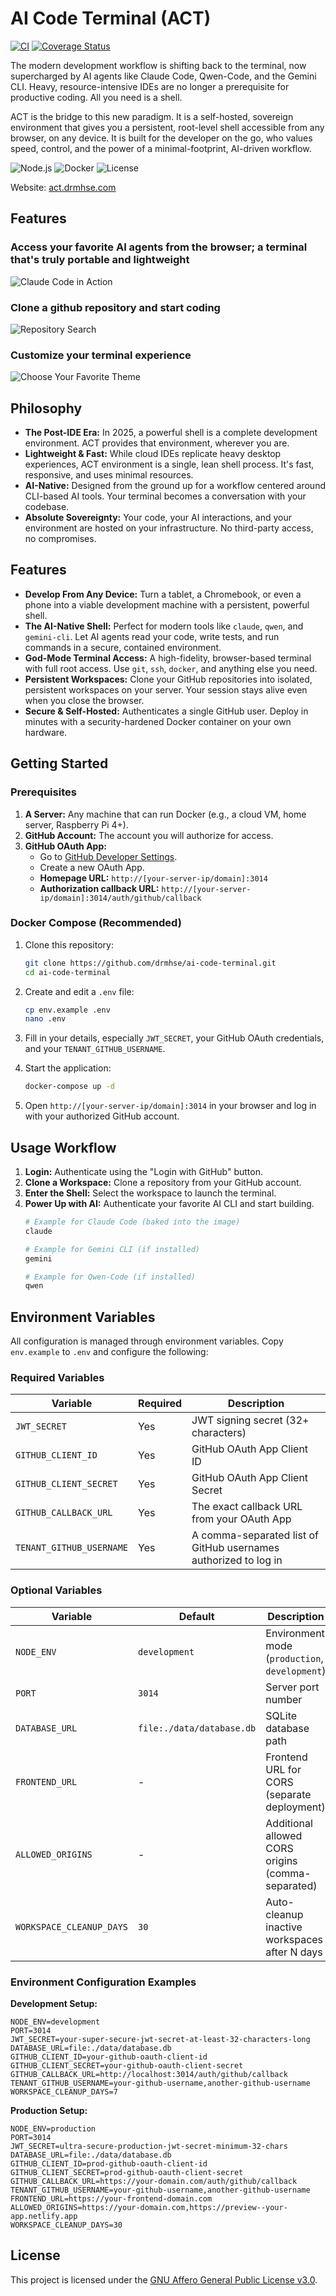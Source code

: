 # AI Code Terminal (ACT)

[![CI](https://github.com/drmhse/ai-code-terminal/actions/workflows/pr-tests.yml/badge.svg)](https://github.com/drmhse/ai-code-terminal/actions/workflows/pr-tests.yml) [![Coverage Status](https://coveralls.io/repos/github/drmhse/ai-code-terminal/badge.svg?branch=main)](https://coveralls.io/github/drmhse/ai-code-terminal?branch=main)

The modern development workflow is shifting back to the terminal, now supercharged by AI agents like Claude Code, Qwen-Code, and the Gemini CLI. Heavy, resource-intensive IDEs are no longer a prerequisite for productive coding. All you need is a shell.

ACT is the bridge to this new paradigm. It is a self-hosted, sovereign environment that gives you a persistent, root-level shell accessible from any browser, on any device. It is built for the developer on the go, who values speed, control, and the power of a minimal-footprint, AI-driven workflow.

![Node.js](https://img.shields.io/badge/Node.js-18+-blue)
![Docker](https://img.shields.io/badge/Docker-Ready-blue)
![License](https://img.shields.io/badge/License-AGPL--3.0-blue)

Website: [act.drmhse.com](https://act.drmhse.com)

## Features

### Access your favorite AI agents from the browser; a terminal that's truly portable and lightweight

![Claude Code in Action](assets/claude_code_in_action.png)

### Clone a github repository and start coding

![Repository Search](assets/repository_search_and_list.png)

### Customize your terminal experience

![Choose Your Favorite Theme](assets/choose_favorite_theme.png)

## Philosophy

-   **The Post-IDE Era:** In 2025, a powerful shell is a complete development environment. ACT provides that environment, wherever you are.
-   **Lightweight & Fast:** While cloud IDEs replicate heavy desktop experiences, ACT environment is a single, lean shell process. It's fast, responsive, and uses minimal resources.
-   **AI-Native:** Designed from the ground up for a workflow centered around CLI-based AI tools. Your terminal becomes a conversation with your codebase.
-   **Absolute Sovereignty:** Your code, your AI interactions, and your environment are hosted on your infrastructure. No third-party access, no compromises.

## Features

-   **Develop From Any Device:** Turn a tablet, a Chromebook, or even a phone into a viable development machine with a persistent, powerful shell.
-   **The AI-Native Shell:** Perfect for modern tools like `claude`, `qwen`, and `gemini-cli`. Let AI agents read your code, write tests, and run commands in a secure, contained environment.
-   **God-Mode Terminal Access:** A high-fidelity, browser-based terminal with full root access. Use `git`, `ssh`, `docker`, and anything else you need.
-   **Persistent Workspaces:** Clone your GitHub repositories into isolated, persistent workspaces on your server. Your session stays alive even when you close the browser.
-   **Secure & Self-Hosted:** Authenticates a single GitHub user. Deploy in minutes with a security-hardened Docker container on your own hardware.

## Getting Started

### Prerequisites

1.  **A Server:** Any machine that can run Docker (e.g., a cloud VM, home server, Raspberry Pi 4+).
2.  **GitHub Account:** The account you will authorize for access.
3.  **GitHub OAuth App:**
    -   Go to [GitHub Developer Settings](https://github.com/settings/developers).
    -   Create a new OAuth App.
    -   **Homepage URL:** `http://[your-server-ip/domain]:3014`
    -   **Authorization callback URL:** `http://[your-server-ip/domain]:3014/auth/github/callback`

### Docker Compose (Recommended)

1.  Clone this repository:
    ```bash
    git clone https://github.com/drmhse/ai-code-terminal.git
    cd ai-code-terminal
    ```

2.  Create and edit a `.env` file:
    ```bash
    cp env.example .env
    nano .env
    ```

3.  Fill in your details, especially `JWT_SECRET`, your GitHub OAuth credentials, and your `TENANT_GITHUB_USERNAME`.

4.  Start the application:
    ```bash
    docker-compose up -d
    ```

5.  Open `http://[your-server-ip/domain]:3014` in your browser and log in with your authorized GitHub account.

## Usage Workflow

1.  **Login:** Authenticate using the "Login with GitHub" button.
2.  **Clone a Workspace:** Clone a repository from your GitHub account.
3.  **Enter the Shell:** Select the workspace to launch the terminal.
4.  **Power Up with AI:** Authenticate your favorite AI CLI and start building.
    ```bash
    # Example for Claude Code (baked into the image)
    claude

    # Example for Gemini CLI (if installed)
    gemini

    # Example for Qwen-Code (if installed)
    qwen
    ```

## Environment Variables

All configuration is managed through environment variables. Copy `env.example` to `.env` and configure the following:

### Required Variables

| Variable                 | Required | Description                                     |
| ------------------------ | -------- | ----------------------------------------------- |
| `JWT_SECRET`             | Yes      | JWT signing secret (32+ characters)             |
| `GITHUB_CLIENT_ID`       | Yes      | GitHub OAuth App Client ID                      |
| `GITHUB_CLIENT_SECRET`   | Yes      | GitHub OAuth App Client Secret                  |
| `GITHUB_CALLBACK_URL`    | Yes      | The exact callback URL from your OAuth App      |
| `TENANT_GITHUB_USERNAME` | Yes      | A comma-separated list of GitHub usernames authorized to log in |

### Optional Variables

| Variable                 | Default | Description                                     |
| ------------------------ | ------- | ----------------------------------------------- |
| `NODE_ENV`              | `development` | Environment mode (`production`, `development`) |
| `PORT`                  | `3014`  | Server port number                               |
| `DATABASE_URL`          | `file:./data/database.db` | SQLite database path   |
| `FRONTEND_URL`          | -       | Frontend URL for CORS (separate deployment)     |
| `ALLOWED_ORIGINS`       | -       | Additional allowed CORS origins (comma-separated) |
| `WORKSPACE_CLEANUP_DAYS` | `30`    | Auto-cleanup inactive workspaces after N days  |

### Environment Configuration Examples

**Development Setup:**
```env
NODE_ENV=development
PORT=3014
JWT_SECRET=your-super-secure-jwt-secret-at-least-32-characters-long
DATABASE_URL=file:./data/database.db
GITHUB_CLIENT_ID=your-github-oauth-client-id
GITHUB_CLIENT_SECRET=your-github-oauth-client-secret
GITHUB_CALLBACK_URL=http://localhost:3014/auth/github/callback
TENANT_GITHUB_USERNAME=your-github-username,another-github-username
WORKSPACE_CLEANUP_DAYS=7
```

**Production Setup:**
```env
NODE_ENV=production
PORT=3014
JWT_SECRET=ultra-secure-production-jwt-secret-minimum-32-chars
DATABASE_URL=file:./data/database.db
GITHUB_CLIENT_ID=prod-github-oauth-client-id
GITHUB_CLIENT_SECRET=prod-github-oauth-client-secret
GITHUB_CALLBACK_URL=https://your-domain.com/auth/github/callback
TENANT_GITHUB_USERNAME=your-github-username,another-github-username
FRONTEND_URL=https://your-frontend-domain.com
ALLOWED_ORIGINS=https://your-domain.com,https://preview--your-app.netlify.app
WORKSPACE_CLEANUP_DAYS=30
```

## License

This project is licensed under the [GNU Affero General Public License v3.0](LICENSE).
